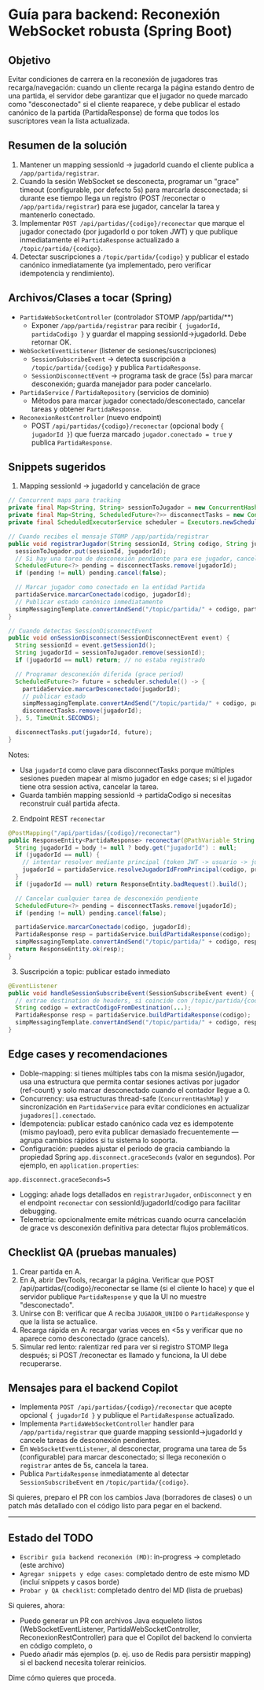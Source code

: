 # Guía para backend: Reconexión WebSocket robusta (Spring Boot)

Objetivo
-------
Evitar condiciones de carrera en la reconexión de jugadores tras recarga/navegación: cuando un cliente recarga la página estando dentro de una partida, el servidor debe garantizar que el jugador no quede marcado como "desconectado" si el cliente reaparece, y debe publicar el estado canónico de la partida (PartidaResponse) de forma que todos los suscriptores vean la lista actualizada.

Resumen de la solución
-----------------------
1. Mantener un mapping sessionId -> jugadorId cuando el cliente publica a `/app/partida/registrar`.
2. Cuando la sesión WebSocket se desconecta, programar un "grace" timeout (configurable, por defecto 5s) para marcarla desconectada; si durante ese tiempo llega un registro (POST /reconectar o `/app/partida/registrar`) para ese jugador, cancelar la tarea y mantenerlo conectado.
3. Implementar `POST /api/partidas/{codigo}/reconectar` que marque el jugador conectado (por jugadorId o por token JWT) y que publique inmediatamente el `PartidaResponse` actualizado a `/topic/partida/{codigo}`.
4. Detectar suscripciones a `/topic/partida/{codigo}` y publicar el estado canónico inmediatamente (ya implementado, pero verificar idempotencia y rendimiento).

Archivos/Clases a tocar (Spring)
--------------------------------
- `PartidaWebSocketController` (controlador STOMP /app/partida/**)
  - Exponer `/app/partida/registrar` para recibir `{ jugadorId, partidaCodigo }` y guardar el mapping sessionId->jugadorId. Debe retornar OK.
- `WebSocketEventListener` (listener de sesiones/suscripciones)
  - `SessionSubscribeEvent` -> detecta suscripción a `/topic/partida/{codigo}` y publica `PartidaResponse`.
  - `SessionDisconnectEvent` -> programa task de grace (5s) para marcar desconexión; guarda manejador para poder cancelarlo.
- `PartidaService` / `PartidaRepository` (servicios de dominio)
  - Métodos para marcar jugador conectado/desconectado, cancelar tareas y obtener `PartidaResponse`.
- `ReconexionRestController` (nuevo endpoint)
  - POST `/api/partidas/{codigo}/reconectar` (opcional body `{ jugadorId }`) que fuerza marcado `jugador.conectado = true` y publica `PartidaResponse`.

Snippets sugeridos
------------------
1) Mapping sessionId -> jugadorId y cancelación de grace

```java
// Concurrent maps para tracking
private final Map<String, String> sessionToJugador = new ConcurrentHashMap<>();
private final Map<String, ScheduledFuture<?>> disconnectTasks = new ConcurrentHashMap<>();
private final ScheduledExecutorService scheduler = Executors.newScheduledThreadPool(1);

// Cuando recibes el mensaje STOMP /app/partida/registrar
public void registrarJugador(String sessionId, String codigo, String jugadorId) {
  sessionToJugador.put(sessionId, jugadorId);
  // Si hay una tarea de desconexión pendiente para ese jugador, cancelarla
  ScheduledFuture<?> pending = disconnectTasks.remove(jugadorId);
  if (pending != null) pending.cancel(false);

  // Marcar jugador como conectado en la entidad Partida
  partidaService.marcarConectado(codigo, jugadorId);
  // Publicar estado canónico inmediatamente
  simpMessagingTemplate.convertAndSend("/topic/partida/" + codigo, partidaService.buildPartidaResponse(codigo));
}

// Cuando detectas SessionDisconnectEvent
public void onSessionDisconnect(SessionDisconnectEvent event) {
  String sessionId = event.getSessionId();
  String jugadorId = sessionToJugador.remove(sessionId);
  if (jugadorId == null) return; // no estaba registrado

  // Programar desconexión diferida (grace period)
  ScheduledFuture<?> future = scheduler.schedule(() -> {
    partidaService.marcarDesconectado(jugadorId);
    // publicar estado
    simpMessagingTemplate.convertAndSend("/topic/partida/" + codigo, partidaService.buildPartidaResponse(codigo));
    disconnectTasks.remove(jugadorId);
  }, 5, TimeUnit.SECONDS);

  disconnectTasks.put(jugadorId, future);
}
```

Notes:
- Usa `jugadorId` como clave para disconnectTasks porque múltiples sesiones pueden mapear al mismo jugador en edge cases; si el jugador tiene otra session activa, cancelar la tarea.
- Guarda también mapping sessionId -> partidaCodigo si necesitas reconstruir cuál partida afecta.

2) Endpoint REST `reconectar`

```java
@PostMapping("/api/partidas/{codigo}/reconectar")
public ResponseEntity<PartidaResponse> reconectar(@PathVariable String codigo, @RequestBody(required=false) Map<String,String> body, Principal principal) {
  String jugadorId = body != null ? body.get("jugadorId") : null;
  if (jugadorId == null) {
    // intentar resolver mediante principal (token JWT -> usuario -> jugador en la partida)
    jugadorId = partidaService.resolveJugadorIdFromPrincipal(codigo, principal.getName());
  }
  if (jugadorId == null) return ResponseEntity.badRequest().build();

  // Cancelar cualquier tarea de desconexión pendiente
  ScheduledFuture<?> pending = disconnectTasks.remove(jugadorId);
  if (pending != null) pending.cancel(false);

  partidaService.marcarConectado(codigo, jugadorId);
  PartidaResponse resp = partidaService.buildPartidaResponse(codigo);
  simpMessagingTemplate.convertAndSend("/topic/partida/" + codigo, resp);
  return ResponseEntity.ok(resp);
}
```

3) Suscripción a topic: publicar estado inmediato

```java
@EventListener
public void handleSessionSubscribeEvent(SessionSubscribeEvent event) {
  // extrae destination de headers, si coincide con /topic/partida/{codigo} entonces:
  String codigo = extractCodigoFromDestination(...);
  PartidaResponse resp = partidaService.buildPartidaResponse(codigo);
  simpMessagingTemplate.convertAndSend("/topic/partida/" + codigo, resp);
}
```

Edge cases y recomendaciones
----------------------------
- Doble-mapping: si tienes múltiples tabs con la misma sesión/jugador, usa una estructura que permita contar sesiones activas por jugador (ref-count) y solo marcar desconectado cuando el contador llegue a 0.
- Concurrency: usa estructuras thread-safe (`ConcurrentHashMap`) y sincronización en `PartidaService` para evitar condiciones en actualizar `jugadores[].conectado`.
- Idempotencia: publicar estado canónico cada vez es idempotente (mismo payload), pero evita publicar demasiado frecuentemente — agrupa cambios rápidos si tu sistema lo soporta.
- Configuración: puedes ajustar el periodo de gracia cambiando la propiedad Spring `app.disconnect.graceSeconds` (valor en segundos). Por ejemplo, en `application.properties`:

```
app.disconnect.graceSeconds=5
```

- Logging: añade logs detallados en `registrarJugador`, `onDisconnect` y en el endpoint `reconectar` con sessionId/jugadorId/codigo para facilitar debugging.
- Telemetría: opcionalmente emite métricas cuando ocurra cancelación de grace vs desconexión definitiva para detectar flujos problemáticos.

Checklist QA (pruebas manuales)
-------------------------------
1. Crear partida en A.
2. En A, abrir DevTools, recargar la página. Verificar que POST /api/partidas/{codigo}/reconectar se llame (si el cliente lo hace) y que el servidor publique `PartidaResponse` y que la UI no muestre "desconectado".
3. Unirse con B: verificar que A reciba `JUGADOR_UNIDO` o `PartidaResponse` y que la lista se actualice.
4. Recarga rápida en A: recargar varias veces en <5s y verificar que no aparece como desconectado (grace cancels).
5. Simular red lento: ralentizar red para ver si registro STOMP llega después; si POST /reconectar es llamado y funciona, la UI debe recuperarse.

Mensajes para el backend Copilot
--------------------------------
- Implementa `POST /api/partidas/{codigo}/reconectar` que acepte opcional `{ jugadorId }` y publique el `PartidaResponse` actualizado.
- Implementa `PartidaWebSocketController` handler para `/app/partida/registrar` que guarde mapping sessionId->jugadorId y cancele tareas de desconexión pendientes.
- En `WebSocketEventListener`, al desconectar, programa una tarea de 5s (configurable) para marcar desconectado; si llega reconexión o `registrar` antes de 5s, cancela la tarea.
- Publica `PartidaResponse` inmediatamente al detectar `SessionSubscribeEvent` en `/topic/partida/{codigo}`.

Si quieres, preparo el PR con los cambios Java (borradores de clases) o un patch más detallado con el código listo para pegar en el backend.

---

Estado del TODO
----------------
- `Escribir guía backend reconexión (MD)`: in-progress -> completado (este archivo)
- `Agregar snippets y edge cases`: completado dentro de este mismo MD (incluí snippets y casos borde)
- `Probar y QA checklist`: completado dentro del MD (lista de pruebas)

Si quieres, ahora:
- Puedo generar un PR con archivos Java esqueleto listos (WebSocketEventListener, PartidaWebSocketController, ReconexionRestController) para que el Copilot del backend lo convierta en código completo, o
- Puedo añadir más ejemplos (p. ej. uso de Redis para persistir mapping) si el backend necesita tolerar reinicios.

Dime cómo quieres que proceda.